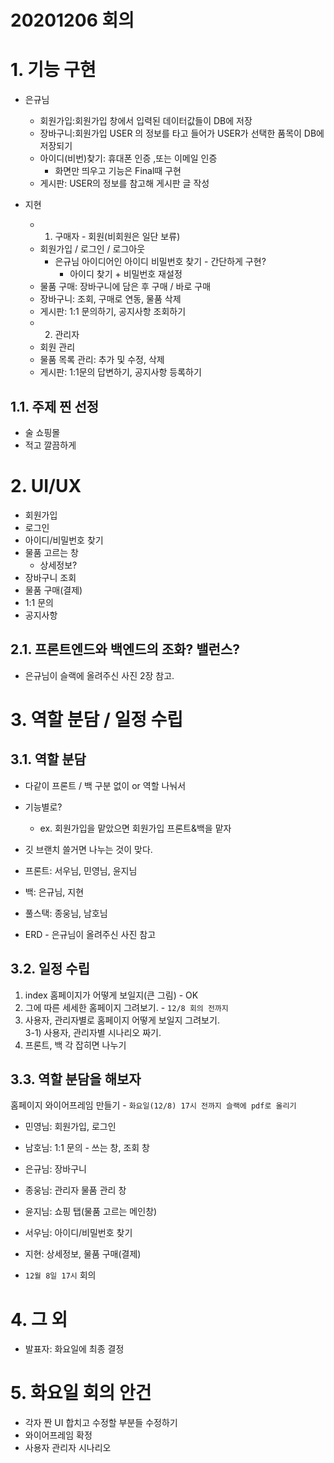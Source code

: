# 20201206 회의
# 1. 기능 구현
- 은규님
  - 회원가입:회원가입 창에서 입력된 데이터값들이 DB에 저장
  - 장바구니:회원가입 USER 의 정보를 타고 들어가 USER가 선택한 품목이 DB에 저장되기
  - 아이디(비번)찾기: 휴대폰 인증 ,또는 이메일 인증
    - 화면만 띄우고 기능은 Final때 구현
  - 게시판: USER의 정보를 참고해 게시판 글 작성

- 지현
  - 1) 구매자 - 회원(비회원은 일단 보류)
  - 회원가입 / 로그인 / 로그아웃
    - 은규님 아이디어인 아이디 비밀번호 찾기 - 간단하게 구현?
      - 아이디 찾기 + 비밀번호 재설정
  - 물품 구매: 장바구니에 담은 후 구매 / 바로 구매
  - 장바구니: 조회, 구매로 연동, 물품 삭제
  - 게시판: 1:1 문의하기, 공지사항 조회하기
  - 2) 관리자
  - 회원 관리
  - 물품 목록 관리: 추가 및 수정, 삭제
  - 게시판: 1:1문의 답변하기, 공지사항 등록하기

## 1.1. 주제 찐 선정
- 술 쇼핑몰
- 적고 깔끔하게

# 2. UI/UX
- 회원가입
- 로그인
- 아이디/비밀번호 찾기
- 물품 고르는 창
  - 상세정보?
- 장바구니 조회
- 물품 구매(결제)
- 1:1 문의
- 공지사항

## 2.1. 프론트엔드와 백엔드의 조화? 밸런스?
- 은규님이 슬랙에 올려주신 사진 2장 참고.

# 3. 역할 분담 / 일정 수립
## 3.1. 역할 분담
- 다같이 프론트 / 백 구분 없이 or 역할 나눠서
- 기능별로?
  - ex. 회원가입을 맡았으면 회원가입 프론트&백을 맡자
- 깃 브랜치 쓸거면 나누는 것이 맞다.

- 프론트: 서우님, 민영님, 윤지님
- 백: 은규님, 지현
- 풀스택: 종웅님, 남호님
- ERD - 은규님이 올려주신 사진 참고

## 3.2. 일정 수립
1) index 홈페이지가 어떻게 보일지(큰 그림) - OK
2) 그에 따른 세세한 홈페이지 그려보기. - `12/8 회의 전까지`
3) 사용자, 관리자별로 홈페이지 어떻게 보일지 그려보기.<br/>
3-1) 사용자, 관리자별 시나리오 짜기.
4) 프론트, 백 각 잡히면 나누기

## 3.3. 역할 분담을 해보자
홈페이지 와이어프레임 만들기 - `화요일(12/8) 17시 전까지 슬랙에 pdf로 올리기`

-  민영님: 회원가입, 로그인
-  남호님: 1:1 문의 - 쓰는 창, 조회 창
-  은규님: 장바구니
-  종웅님: 관리자 물품 관리 창
-  윤지님: 쇼핑 탭(물품 고르는 메인창)
-  서우님: 아이디/비밀번호 찾기
-  지현: 상세정보, 물품 구매(결제)

- `12월 8일 17시` 회의

# 4. 그 외
- 발표자: 화요일에 최종 결정

# 5. 화요일 회의 안건
- 각자 짠 UI 합치고 수정할 부분들 수정하기
- 와이어프레임 확정
- 사용자 관리자 시나리오